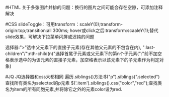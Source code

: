#HTML
关于多张图片并排的问题：换行的图片之间可能会存在空隙，可添加注释解决


#CSS
slideToggle：可用transform：scaleY(0);transform-origin:top;transition:all 300ms;
             hover或click之后:transform:scaaleY(1);替代slide效果，可解决下拉菜单闪屏或迟钝的问题
             
选择器:">"选中父元素下的直接子元素(存在其他父元素的不包含在内),
       ":last-children"/":nth-child(n)"选择首尾子元素或父元素下的第n个子元素(":"前不加空格表示选中的为该元素的直接子元素，加空格表示以该元素下的子元素作为判定对象)



#JQ
JQ选择器和css大都相同
遍历.siblings()方法:$("p").siblings(".selected")查找所有类名为selected的p元素
                   $('.item').siblings().css("color","red");查找类名为item的所有同胞元素,并将除它之外的元素color设为red.

